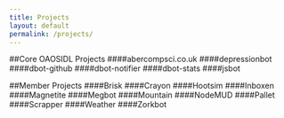 ```yaml
---
title: Projects
layout: default
permalink: /projects/
---
```


##Core OAOSIDL Projects
####abercompsci.co.uk
####depressionbot
####dbot-github
####dbot-notifier
####dbot-stats
####jsbot

##Member Projects
####Brisk
####Crayon
####Hootsim
####Inboxen
####Magnetite
####Megbot
####Mountain
####NodeMUD
####Pallet
####Scrapper
####Weather
####Zorkbot
